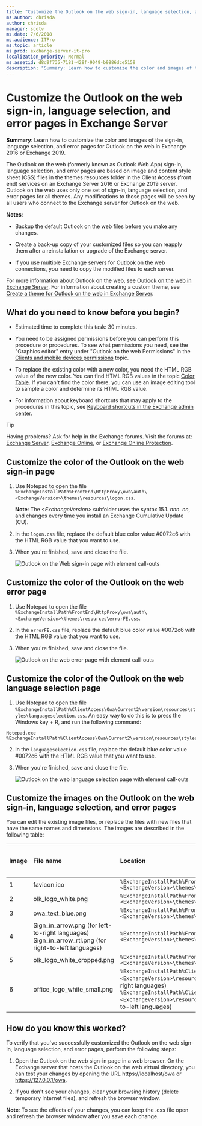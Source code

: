 ```yaml
---
title: "Customize the Outlook on the web sign-in, language selection, and error pages in Exchange Server"
ms.author: chrisda
author: chrisda
manager: scotv
ms.date: 7/6/2018
ms.audience: ITPro
ms.topic: article
ms.prod: exchange-server-it-pro
localization_priority: Normal
ms.assetid: d8d9f735-7181-428f-9049-b9886dce5159
description: "Summary: Learn how to customize the color and images of the sign-in, language selection, and error pages for Outlook on the web in Exchange Server."
---
```


# Customize the Outlook on the web sign-in, language selection, and error pages in Exchange Server

 **Summary**: Learn how to customize the color and images of the sign-in, language selection, and error pages for Outlook on the web in Exchange 2016 or Exchange 2019.
  
The Outlook on the web (formerly known as Outlook Web App) sign-in, language selection, and error pages are based on image and content style sheet (CSS) files in the themes resources folder in the Client Access (front end) services on an Exchange Server 2016 or Exchange 2019 server. Outlook on the web uses only one set of sign-in, language selection, and error pages for all themes. Any modifications to those pages will be seen by all users who connect to the Exchange server for Outlook on the web.
  
 **Notes**:
  
- Backup the default Outlook on the web files before you make any changes.
    
- Create a back-up copy of your customized files so you can reapply them after a reinstallation or upgrade of the Exchange server.
    
- If you use multiple Exchange servers for Outlook on the web connections, you need to copy the modified files to each server.
    
For more information about Outlook on the web, see [Outlook on the web in Exchange Server](outlook-on-the-web.md). For information about creating a custom theme, see [Create a theme for Outlook on the web in Exchange Server](themes.md).
  
## What do you need to know before you begin?

- Estimated time to complete this task: 30 minutes.
    
- You need to be assigned permissions before you can perform this procedure or procedures. To see what permissions you need, see the "Graphics editor" entry under "Outlook on the web Permissions" in the [Clients and mobile devices permissions](../../permissions/feature-permissions/client-and-mobile-device-permissions.md) topic.
    
- To replace the existing color with a new color, you need the HTML RGB value of the new color. You can find HTML RGB values in the topic [Color Table](https://go.microsoft.com/fwlink/p/?LinkId=280679). If you can't find the color there, you can use an image editing tool to sample a color and determine its HTML RGB value.
    
- For information about keyboard shortcuts that may apply to the procedures in this topic, see [Keyboard shortcuts in the Exchange admin center](../../about-documentation/exchange-admin-center-keyboard-shortcuts.md).
    
> [!TIP]
> Having problems? Ask for help in the Exchange forums. Visit the forums at: [Exchange Server](https://go.microsoft.com/fwlink/p/?linkId=60612), [Exchange Online](https://go.microsoft.com/fwlink/p/?linkId=267542), or [Exchange Online Protection](https://go.microsoft.com/fwlink/p/?linkId=285351).
  
## Customize the color of the Outlook on the web sign-in page

1. Use Notepad to open the file `%ExchangeInstallPath%FrontEnd\HttpProxy\owa\auth\<ExchangeVersion>\themes\resources\logon.css`.
    
    **Note**: The _\<ExchangeVersion\>_ subfolder uses the syntax 15.1. _nnn_. _nn_, and changes every time you install an Exchange Cumulative Update (CU).
    
2. In the `logon.css` file, replace the default blue color value #0072c6 with the HTML RGB value that you want to use.
    
3. When you're finished, save and close the file.
    
    ![Outlook on the Web sign-in page with element call-outs](../../media/04da354c-d1fd-43fb-9fd3-6114cdb64314.png)
  
## Customize the color of the Outlook on the web error page

1. Use Notepad to open the file `%ExchangeInstallPath%FrontEnd\HttpProxy\owa\auth\<ExchangeVersion>\themes\resources\errorFE.css`.
    
2. In the `errorFE.css` file, replace the default blue color value #0072c6 with the HTML RGB value that you want to use.
    
3. When you're finished, save and close the file.
    
    ![Outlook on the web error page with element call-outs](../../media/fcf95834-6c41-42f4-915d-a6593bccd9f6.png)
  
## Customize the color of the Outlook on the web language selection page

1. Use Notepad to open the file `%ExchangeInstallPath%ClientAccess\Owa\Current2\version\resources\styles\languageselection.css`. An easy way to do this is to press the Windows key + R, and run the following command:
    
  ```
  Notepad.exe %ExchangeInstallPath%ClientAccess\Owa\Current2\version\resources\styles\languageselection.css
  ```

2. In the `languageselection.css` file, replace the default blue color value #0072c6 with the HTML RGB value that you want to use.
    
3. When you're finished, save and close the file.
    
    ![Outlook on the web language selection page with element call-outs](../../media/6876eb09-a53b-441c-ad76-01bfb9676c53.png)
  
## Customize the images on the Outlook on the web sign-in, language selection, and error pages

You can edit the existing image files, or replace the files with new files that have the same names and dimensions. The images are described in the following table:
  
|**Image**|**File name**|**Location**|**Dimensions (width x height in pixels)**|**Bit depth**|
|:-----|:-----|:-----|:-----|:-----|
|1  <br/> |favicon.ico  <br/> | `%ExchangeInstallPath%FrontEnd\HttpProxy\owa\auth\<ExchangeVersion>\themes\resources` <br/> |16 x 16  <br/> |32  <br/> |
|2  <br/> |olk_logo_white.png  <br/> | `%ExchangeInstallPath%FrontEnd\HttpProxy\owa\auth\<ExchangeVersion>\themes\resources` <br/> |128 x 108  <br/> |32  <br/> |
|3  <br/> |owa_text_blue.png  <br/> | `%ExchangeInstallPath%FrontEnd\HttpProxy\owa\auth\<ExchangeVersion>\themes\resources` <br/> |300 x 76  <br/> |32  <br/> |
|4  <br/> |Sign_in_arrow.png (for left-to-right languages)  <br/> Sign_in_arrow_rtl.png (for right-to-left languages)  <br/> | `%ExchangeInstallPath%FrontEnd\HttpProxy\owa\auth\<ExchangeVersion>\themes\resources` <br/> |22 x 22  <br/> |32  <br/> |
|5  <br/> |olk_logo_white_cropped.png  <br/> | `%ExchangeInstallPath%FrontEnd\HttpProxy\owa\auth\<ExchangeVersion>\themes\resources` <br/> |265 x 310  <br/> |32  <br/> |
|6  <br/> |office_logo_white_small.png  <br/> | `%ExchangeInstallPath%ClientAccess\Owa\prem\<ExchangeVersion>\resources\images\0` (for left-to-right languages)  <br/> `%ExchangeInstallPath%ClientAccess\Owa\prem\<ExchangeVersion>\resources\images\rtl` (for right-to-left languages)  <br/> |81 x 26  <br/> |8  <br/> |
   
## How do you know this worked?

To verify that you've successfully customized the Outlook on the web sign-in, language selection, and error pages, perform the following steps:
  
1. Open the Outlook on the web sign-in page in a web browser. On the Exchange server that hosts the Outlook on the web virtual directory, you can test your changes by opening the URL https://localhost/owa or https://127.0.0.1/owa.
    
2. If you don't see your changes, clear your browsing history (delete temporary Internet files), and refresh the browser window.
    
 **Note**: To see the effects of your changes, you can keep the .css file open and refresh the browser window after you save each change.
  

